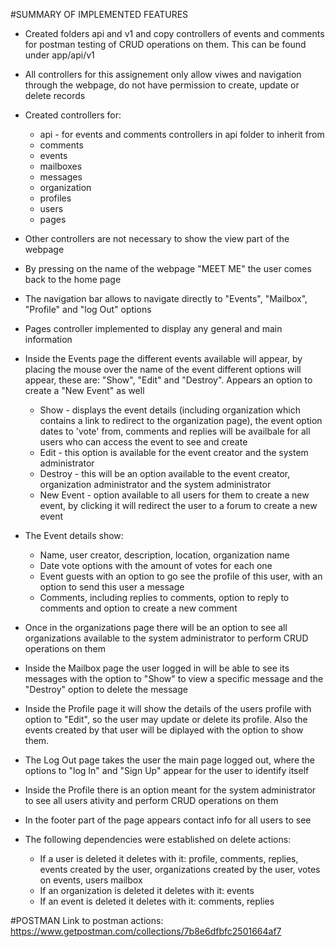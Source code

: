 #SUMMARY OF IMPLEMENTED FEATURES
- Created folders api and v1 and copy controllers of events and comments for postman testing of CRUD operations on them. This can be found under app/api/v1
- All controllers for this assignement only allow viwes and navigation through the webpage, do not have permission to create, update or delete records
- Created controllers for:
  * api - for events and comments controllers in api folder to inherit from
  * comments
  * events
  * mailboxes
  * messages
  * organization
  * profiles 
  * users
  * pages

- Other controllers are not necessary to show the view part of the webpage
- By pressing on the name of the webpage "MEET ME" the user comes back to the home page
- The navigation bar allows to navigate directly to "Events", "Mailbox", "Profile" and "log Out" options
- Pages controller implemented to display any general and main information
- Inside the Events page the different events available will appear, by placing the mouse over the name of the event different options will appear, these are: "Show", "Edit" and "Destroy". Appears an option to create a "New Event" as well
  * Show - displays the event details (including organization which contains a link to redirect to the organization page), the event option dates to 'vote' from, comments and replies will be availbale for all users who can access the event to see and create 
  * Edit - this option is available for the event creator and the system administrator 
  * Destroy - this will be an option available to the event creator, organization administrator and the system administrator
  * New Event - option available to all users for them to create a new event, by clicking it will redirect the user to a forum to create a new event 

- The Event details show:
  * Name, user creator, description, location, organization name
  * Date vote options with the amount of votes for each one
  * Event guests with an option to go see the profile of this user, with an option to send this user a message
  * Comments, including replies to comments, option to reply to comments and option to create a new comment

- Once in the organizations page there will be an option to see all organizations available to the system administrator to perform CRUD operations on them
- Inside the Mailbox page the user logged in will be able to see its messages  with the option to "Show" to view a specific message and the "Destroy" option to delete the message
- Inside the Profile page it will show the details of the users profile with option to "Edit", so the user may update or delete its profile. Also the events created by that user will be diplayed with the option to show them. 
- The Log Out page takes the user the main page logged out, where the options to "log In" and "Sign Up" appear for the user to identify itself 
- Inside the Profile there is an option meant for the system administrator to see all users ativity and perform CRUD operations on them
- In the footer part of the page appears contact info for all users to see


- The following dependencies were established on delete actions:
  * If a user is deleted it deletes with it: profile, comments, replies, events created by the user, organizations created by the user, votes on events, users mailbox
  * If an organization is deleted it deletes with it: events
  * If an event is deleted it deletes with it: comments, replies 

#POSTMAN
Link to postman actions: https://www.getpostman.com/collections/7b8e6dfbfc2501664af7